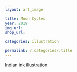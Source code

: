 ```yaml
---
layout: art_image

title: Moon Cycles
year: 2019
img_url: 
shop_url:

categories: illustration

permalink: /:categories/:title
---
```


Indian ink illustration